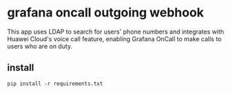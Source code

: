 # grafana oncall outgoing webhook

This app uses LDAP to search for users' phone numbers and integrates with Huawei Cloud's voice call feature, enabling Grafana OnCall to make calls to users who are on duty.


## install

```
pip install -r requirements.txt
```
